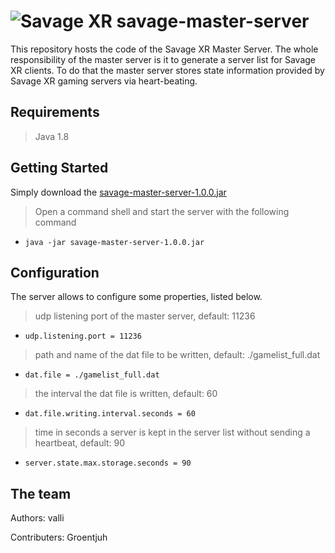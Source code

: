 ![Savage XR](http://savagexr.com/media/savagexr_logo_600.png)
savage-master-server
====================
This repository hosts the code of the Savage XR Master Server. The whole responsibility of the master server is it to 
generate a server list for Savage XR clients. To do that the master server stores state information provided by 
Savage XR gaming servers via heart-beating.

## Requirements

> Java 1.8

## Getting Started
Simply download the [savage-master-server-1.0.0.jar](https://github.com/valliman/savage-master-server/releases/download/1.0.0/master-server-1.0.0.jar)

> Open a command shell and start the server with the following command
* `java -jar savage-master-server-1.0.0.jar`

## Configuration
The server allows to configure some properties, listed below.

> udp listening port of the master server, default: 11236
* `udp.listening.port = 11236` 

> path and name of the dat file to be written, default: ./gamelist_full.dat
* `dat.file = ./gamelist_full.dat` 

> the interval the dat file is written, default: 60
* `dat.file.writing.interval.seconds = 60` 

> time in seconds a server is kept in the server list without sending a heartbeat, default: 90
* `server.state.max.storage.seconds = 90` 


## The team
Authors:
  valli

Contributers:
  Groentjuh